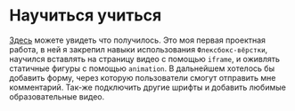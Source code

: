# Hаучиться учиться  
[Здесь](https://markovviktor.github.io/how-to-learn/#) можете увидеть что получилось.
Это моя первая проектная работа, в ней я закрепил навыки использования `Флексбокс-вёрстки`, научился вставлять на страницу видео с помощью `iframe`, и оживлять статичные фигуры с помощью `animation`. 
В дальнейшем хотелось бы добавить форму, через которую пользователи смогут отправить мне комментарий. Так-же подключить другие шрифты и добавить любимые образовательные видео.

